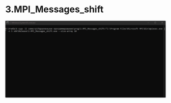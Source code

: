 # 3.MPI_Messages_shift

![](https://github.com/shaidertw/3.MPI_Messages_shift/blob/master/launch.gif)